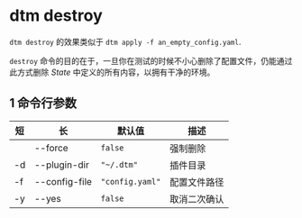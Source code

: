 #  dtm destroy

`dtm destroy` 的效果类似于 `dtm apply -f an_empty_config.yaml`.

`destroy` 命令的目的在于，一旦你在测试的时候不小心删除了配置文件，仍能通过此方式删除 _State_ 中定义的所有内容，以拥有干净的环境。

## 1 命令行参数

| 短  | 长            | 默认值           | 描述        |
|-----|---------------|-----------------|------------|
|     | --force       | `false`         | 强制删除    |
| -d  | --plugin-dir  | `"~/.dtm"`      | 插件目录    |
| -f  | --config-file | `"config.yaml"` | 配置文件路径 |
| -y  | --yes         | `false`         | 取消二次确认 |
